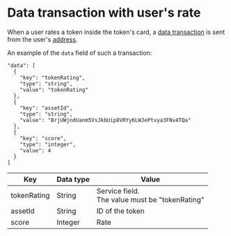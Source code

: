 # Data transaction with user's rate

When a user rates a token inside the token's card, a [data transaction](/blockchain/transaction-type/data-transaction.md) is sent from the user's [address](/blockchain/address.md).

An example of the `data` field of such a transaction:

```
"data": [
  {
    "key": "tokenRating",
    "type": "string",
    "value": "tokenRating"
  },
  {
    "key": "assetId",
    "type": "string",
    "value": "BrjUWjndUanm5VsJkbUip8VRYy6LWJePtxya3FNv4TQa"
  },
  {
    "key": "score",
    "type": "integer",
    "value": 4
  }
]
```

| Key | Data type | Value  |
|---|---|---|
| tokenRating | String |  Service field. <br>The value must be "tokenRating" |
| assetId | String | ID of the token |
| score  |  Integer | Rate |
